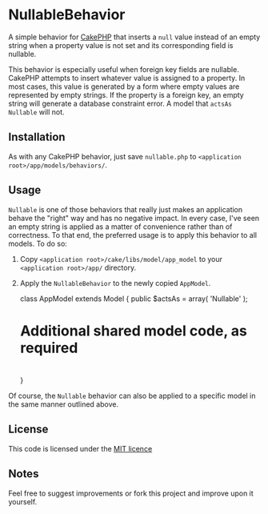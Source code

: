 # NullableBehavior

A simple behavior for [CakePHP](http://cakephp.org) that inserts a `null` value instead of an empty string when a property value is not set and its corresponding field is nullable.

This behavior is especially useful when foreign key fields are nullable. CakePHP attempts to insert whatever value is assigned to a property. In most cases, this value is generated by a form where empty values are represented by empty strings. If the property is a foreign key, an empty string will generate a database constraint error. A model that `actsAs Nullable` will not.

## Installation

As with any CakePHP behavior, just save `nullable.php` to `<application root>/app/models/behaviors/`.

## Usage

`Nullable` is one of those behaviors that really just makes an application behave the "right" way and has no negative impact. In every case, I've seen an empty string is applied as a matter of convenience rather than of correctness. To that end, the preferred usage is to apply this behavior to all models. To do so:

1. Copy `<application root>/cake/libs/model/app_model` to your `<application root>/app/` directory.
1. Apply the `NullableBehavior` to the newly copied `AppModel`.

	class AppModel extends Model {
	  public $actsAs = array( 'Nullable' );
	
	  # 
	  # Additional shared model code, as required
	  # 
	}
	
Of course, the `Nullable` behavior can also be applied to a specific model in the same manner outlined above.

## License

This code is licensed under the [MIT licence](http://www.opensource.org/licenses/mit-license.php)

## Notes

Feel free to suggest improvements or fork this project and improve upon it yourself.